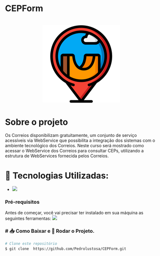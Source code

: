 # CEPForm 
<h1 align="center"> 
<img src=https://github.com/Pedrolustosa/CEPForm/blob/master/CEPForm/Image/map-marker.png>
</h1>

# Sobre o projeto

Os Correios disponibilizam gratuitamente, um conjunto de serviço acessíveis via WebService que possibilita a integração dos sistemas com o ambiente tecnológico dos Correios.
Neste curso será mostrado como acessar o WebService dos Correios para consultar CEPs, utilizando a estrutura de WebServices fornecida pelos Correios.

# 📱 Tecnologias Utilizadas:
- <img src="https://img.shields.io/badge/C%23-239120?style=for-the-badge&logo=c-sharp&logoColor=white"> 

### Pré-requisitos

Antes de começar, você vai precisar ter instalado em sua máquina as seguintes ferramentas: <img src="https://img.shields.io/badge/Visual_Studio_2019-5C2D91?style=for-the-badge&logo=visual%20studio&logoColor=white">

### # 📥 Como Baixar e 🎲 Rodar o Projeto.  

```bash
# Clone este repositório
$ git clone  https://github.com/Pedrolustosa/CEPForm.git

